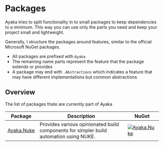 # Packages

Ayaka tries to split functionality in to small packages to keep dependencies to a minimum. This way you can use only the parts you need and keep your project small and lightweight.

Generally, I structure the packages around features, similar to the official Microsoft NuGet packages.

* All packages are prefixed with `Ayaka`
* The remaining name parts represent the feature that the package extends or provides
* A package may end with `.Abstractions` which indicates a feature that may have different implementations but common abstractions

## Overview

The list of packages thate are currently part of Ayaka

| Package      | Description                                                                            | NuGet                                                                                             |
|--------------|----------------------------------------------------------------------------------------|---------------------------------------------------------------------------------------------------|
| [Ayaka.Nuke] | Provides various opinionated build components for simpler build automation using NUKE. | [![Ayaka.Nuke](https://img.shields.io/nuget/v/Ayaka.Nuke)](https://nuget.org/packages/Ayaka.Nuke) |

[Ayaka.Nuke]: ./packages/nuke/index
